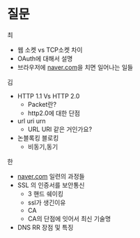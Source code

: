 # 질문

최

- 웹 소켓 vs TCP소켓 차이
- OAuth에 대해서 설명
- 브라우저에 [naver.com](http://naver.com)을 치면 일어나는 일들

김

- HTTP 1.1 Vs HTTP 2.0
    - Packet란?
    - http2.0에 대한 단점
- url uri urn
    - URL URI 같은 거인가요?
- 논블록킹 블로킹
    - 비동기,동기

한

- [naver.com](http://naver.com) 일련의 과정들
- SSL 의 인증서를 보안통신
    - 3 핸드 쉐이킹
    - ssl가 생긴이유
    - CA
    - CA의 단점에 잇어서 최신 기술명
- DNS RR 장점 및 특징